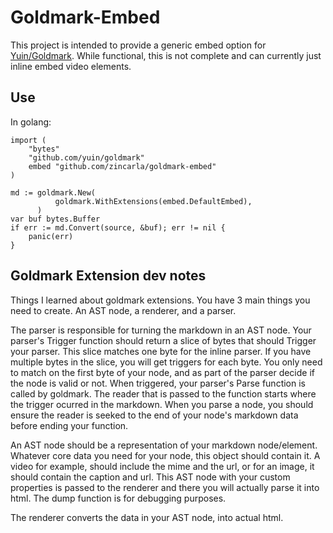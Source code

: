 # Goldmark-Embed

This project is intended to provide a generic embed option for [Yuin/Goldmark](https://github.com/yuin/goldmark). While functional, this is not complete and can currently just inline embed video elements.

## Use

In golang:

```golang
import (
    "bytes"
    "github.com/yuin/goldmark"
    embed "github.com/zincarla/goldmark-embed"
)

md := goldmark.New(
          goldmark.WithExtensions(embed.DefaultEmbed),
      )
var buf bytes.Buffer
if err := md.Convert(source, &buf); err != nil {
    panic(err)
}
```

## Goldmark Extension dev notes

Things I learned about goldmark extensions. You have 3 main things you need to create. An AST node, a renderer, and a parser.

The parser is responsible for turning the markdown in an AST node. Your parser's Trigger function should return a slice of bytes that should Trigger your parser. This slice matches one byte for the inline parser. If you have multiple bytes in the slice, you will get triggers for each byte. You only need to match on the first byte of your node, and as part of the parser decide if the node is valid or not. When triggered, your parser's Parse function is called by goldmark. The reader that is passed to the function starts where the trigger ocurred in the markdown. When you parse a node, you should ensure the reader is seeked to the end of your node's markdown data before ending your function.

An AST node should be a representation of your markdown node/element. Whatever core data you need for your node, this object should contain it. A video for example, should include the mime and the url, or for an image, it should contain the caption and url. This AST node with your custom properties is passed to the renderer and there you will actually parse it into html. The dump function is for debugging purposes.

The renderer converts the data in your AST node, into actual html.
